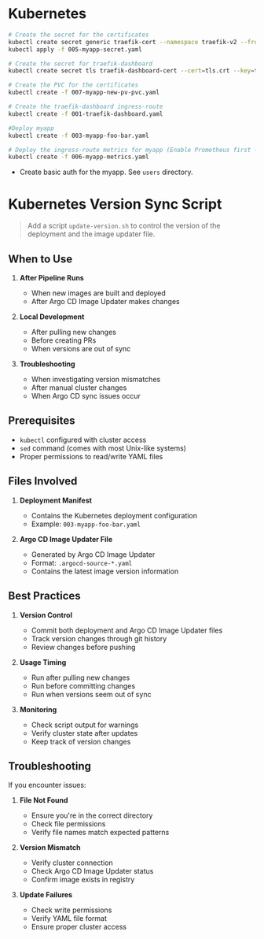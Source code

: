 # Kubernetes

```bash 
# Create the secret for the certificates
kubectl create secret generic traefik-cert --namespace traefik-v2 --from-file=ca.crt=./ca.crt --dry-run=client -o yaml > 005-myapp-secret.yaml
kubectl apply -f 005-myapp-secret.yaml

# Create the secret for traefik-dashboard
kubectl create secret tls traefik-dashboard-cert --cert=tls.crt --key=tls.key -n traefik-v2 --dry-run=client -o yaml | kubectl apply -f -

# Create the PVC for the certificates
kubectl create -f 007-myapp-new-pv-pvc.yaml

# Create the traefik-dashboard ingress-route
kubectl create -f 001-traefik-dashboard.yaml

#Deploy myapp
kubectl create -f 003-myapp-foo-bar.yaml

# Deploy the ingress-route metrics for myapp (Enable Prometheus first - See `prometheus` directory)
kubectl create -f 006-myapp-metrics.yaml
```
* Create basic auth for the myapp. See `users` directory.

# Kubernetes Version Sync Script

> Add a script `update-version.sh` to control the version of the deployment and the image updater file.

## When to Use

1. **After Pipeline Runs**
   - When new images are built and deployed
   - After Argo CD Image Updater makes changes

2. **Local Development**
   - After pulling new changes
   - Before creating PRs
   - When versions are out of sync

3. **Troubleshooting**
   - When investigating version mismatches
   - After manual cluster changes
   - When Argo CD sync issues occur

## Prerequisites

- `kubectl` configured with cluster access
- `sed` command (comes with most Unix-like systems)
- Proper permissions to read/write YAML files

## Files Involved

1. **Deployment Manifest**
   - Contains the Kubernetes deployment configuration
   - Example: `003-myapp-foo-bar.yaml`

2. **Argo CD Image Updater File**
   - Generated by Argo CD Image Updater
   - Format: `.argocd-source-*.yaml`
   - Contains the latest image version information

## Best Practices

1. **Version Control**
   - Commit both deployment and Argo CD Image Updater files
   - Track version changes through git history
   - Review changes before pushing

2. **Usage Timing**
   - Run after pulling new changes
   - Run before committing changes
   - Run when versions seem out of sync

3. **Monitoring**
   - Check script output for warnings
   - Verify cluster state after updates
   - Keep track of version changes

## Troubleshooting

If you encounter issues:

1. **File Not Found**
   - Ensure you're in the correct directory
   - Check file permissions
   - Verify file names match expected patterns

2. **Version Mismatch**
   - Verify cluster connection
   - Check Argo CD Image Updater status
   - Confirm image exists in registry

3. **Update Failures**
   - Check write permissions
   - Verify YAML file format
   - Ensure proper cluster access

